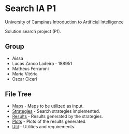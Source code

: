 # Search IA P1
[University of Campinas](https://www.unicamp.br/unicamp/)
[Introduction to Artificial Intelligence](https://www.dac.unicamp.br/portal/caderno-de-horarios/2020/1/S/P/IC/MO416)

Solution search project (P1).

## Group

* Aissa
* Lucas Zanco Ladeira - 188951
* Matheus Ferraroni
* Maria Vitória
* Oscar Ciceri

## File Tree

* [Maps](http://pudim.com.br/) - Maps to be utilized as input.
* [Strategies](http://pudim.com.br/) - Search strategies implemented.
* [Results](http://pudim.com.br/) - Results generated by the strategies.
* [Plots](http://pudim.com.br/) - Plots of the results generated.
* [Util](http://pudim.com.br/) - Utilities and requirements.

